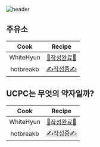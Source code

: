 ![header](https://capsule-render.vercel.app/api?type=waving&color=timeAuto&height=300&section=header&text=📖%20레시피&fontSize=70&animation=fadeIn&fontAlignY=38)

## 주유소

|   Cook    |              Recipe              |
| :-------: | :------------------------------: |
| WhiteHyun | [🎉작성완료🎉](./dish1_white.md) |
| hotbreakb |   [✍️작성중✍️](./dish1_hot.md)   |

## UCPC는 무엇의 약자일까?

|   Cook    |              Recipe              |
| :-------: | :------------------------------: |
| WhiteHyun | [🎉작성완료🎉](./dish2_white.md) |
| hotbreakb |   [✍️작성중✍️](./dish2_hot.md)   |

